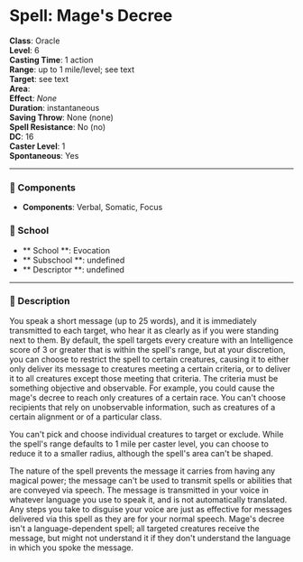 
# Spell: Mage's Decree
**Class**: Oracle  
**Level**: 6  
**Casting Time**: 1 action  
**Range**: up to 1 mile/level; see text  
**Target**: see text  
**Area**:   
**Effect**: _None_  
**Duration**: instantaneous  
**Saving Throw**: None (none)  
**Spell Resistance**: No (no)  
**DC**: 16  
**Caster Level**: 1  
**Spontaneous**: Yes

---

### 🔮 Components
- **Components**: Verbal, Somatic, Focus

### 🏫 School
- ** School **: Evocation
- ** Subschool **: undefined
- ** Descriptor **: undefined
---

### 📜 Description
You speak a short message (up to 25 words), and it is immediately transmitted to each target, who hear it as clearly as if you were standing next to them. By default, the spell targets every creature with an Intelligence score of 3 or greater that is within the spell's range, but at your discretion, you can choose to restrict the spell to certain creatures, causing it to either only deliver its message to creatures meeting a certain criteria, or to deliver it to all creatures except those meeting that criteria. The criteria must be something objective and observable. For example, you could cause the mage's decree to reach only creatures of a certain race. You can't choose recipients that rely on unobservable information, such as creatures of a certain alignment or of a particular class.

You can't pick and choose individual creatures to target or exclude. While the spell's range defaults to 1 mile per caster level, you can choose to reduce it to a smaller radius, although the spell's area can't be shaped.

The nature of the spell prevents the message it carries from having any magical power; the message can't be used to transmit spells or abilities that are conveyed via speech. The message is transmitted in your voice in whatever language you use to speak it, and is not automatically translated. Any steps you take to disguise your voice are just as effective for messages delivered via this spell as they are for your normal speech. Mage's decree isn't a language-dependent spell; all targeted creatures receive the message, but might not understand it if they don't understand the language in which you spoke the message.

